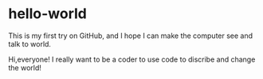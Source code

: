 # hello-world
This is my first try on GitHub, and I hope I can make the computer see and talk to world.

Hi,everyone!
I really want to be a coder to use code to discribe and change the world!
